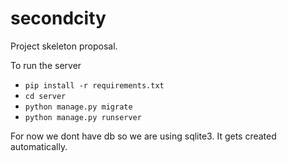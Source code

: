 # secondcity
Project skeleton proposal.

To run the server
- `pip install -r requirements.txt`
- `cd server`
- `python manage.py migrate`
- `python manage.py runserver`

For now we dont have db so we are using sqlite3. 
It gets created automatically. 
